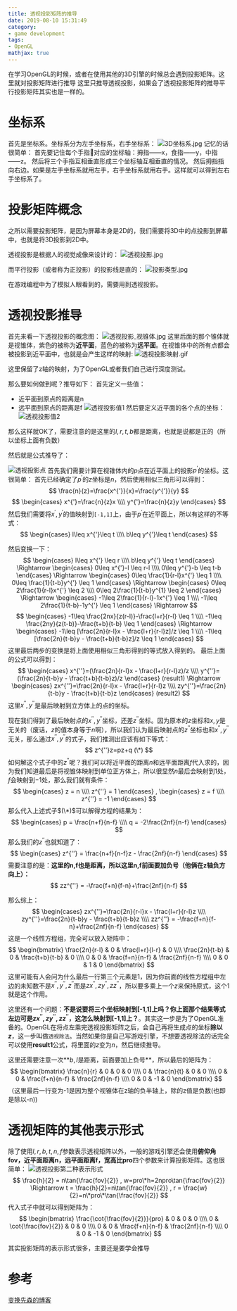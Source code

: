 ```yaml
---
title: 透视投影矩阵的推导
date: 2019-08-10 15:31:49
category:
- game development
tags:
- OpenGL
mathjax: true
---
```

在学习OpenGL的时候，或者在使用其他的3D引擎的时候总会遇到投影矩阵。这里就对投影矩阵进行推导
这里只推导透视投影，如果会了透视投影矩阵的推导平行投影矩阵其实也是一样的。
<!--more-->

# 坐标系
首先是坐标系。坐标系分为左手坐标系，右手坐标系：
![3D坐标系.jpg](/images/3D坐标系.jpg)
记忆的话很简单：
首先要记住每个手指👋对应的坐标轴：拇指——x，食指——y，中指——z。
然后将三个手指互相垂直形成三个坐标轴互相垂直的情况。
然后拇指指向右边。如果是左手坐标系就用左手，右手坐标系就用右手。这样就可以得到左右手坐标系了。

# 投影矩阵概念
之所以需要投影矩阵，是因为屏幕本身是2D的，我们需要将3D中的点投影到屏幕中，也就是将3D投影到2D中。

透视投影是根据人的视觉成像来设计的：
![透视投影.jpg](/images/透视投影.jpg)

而平行投影（或者称为正投影）的投影线是直的：
![投影类型.jpg](/images/投影类型.jpg)

在游戏编程中为了模拟人眼看到的，需要用到透视投影。

# 透视投影推导
首先来看一下透视投影的概念图：
![透视投影_视锥体.jpg](/images/透视投影_视锥体.jpg)
这里后面的那个锥体就是视锥体，紫色的被称为**近平面**，蓝色的被称为**远平面**。在视锥体中的所有点都会被投影到近平面中，也就是会产生这样的映射:
![透视投影映射.gif](/images/透视投影映射.gif)

这里保留了z轴的映射，为了OpenGL或者我们自己进行深度测试。

那么要如何做到呢？推导如下：
首先定义一些值：
* 近平面到原点的距离是n
* 远平面到原点的距离是f
![透视投影值1](/images/透视投影值1.png)
然后要定义近平面的各个点的坐标：
![透视投影值2](/images/透视投影值2.png)

那么这样就OK了，需要注意的是这里的$l,r,t,b$都是距离，也就是说都是正的（所以坐标上面有负数）

然后就是公式推导了：

![透视投影点](/images/透视投影点.png)
首先我们需要计算在视锥体内的$p$点在近平面上的投影$p^{'}$的坐标。这很简单：
首先已经确定了$p^{'}$的$z$坐标是$n$，然后使用相似三角形可以得到：
$$
\frac{n}{z}=\frac{x^{'}}{x}=\frac{y^{'}}{y}
$$
$$
\begin{cases}
x^{'}=\frac{n}{z}x \\\\
y^{'}=\frac{n}{z}y
\end{cases}
$$
然后我们需要将$x^{'},y^{'}$的值映射到`[-1,1]`上，由于$p^{'}$在近平面上，所以有这样的不等式：
$$
\begin{cases}
l\leq x^{'}\leq t \\\\
b\leq y^{'}\leq t
\end{cases}
$$

然后变换一下：
$$
\begin{cases}
l\leq x^{'} \leq r \\\\
b\leq y^{'} \leq t
\end{cases}
\Rightarrow
\begin{cases}
0\leq x^{'}-l \leq r-l \\\\
0\leq y^{'}-b \leq t-b
\end{cases}
\Rightarrow
\begin{cases}
0\leq \frac{1}{r-l}x^{'} \leq 1 \\\\
0\leq \frac{1}{t-b}y^{'} \leq 1
\end{cases}
\Rightarrow
\begin{cases}
0\leq 2\frac{1}{r-l}x^{'} \leq 2 \\\\
0\leq 2\frac{1}{t-b}y^{1} \leq 2
\end{cases}
\Rightarrow
\begin{cases}
-1\leq 2\frac{1}{r-l}-1x^{'} \leq 1 \\\\
-1\leq 2\frac{1}{t-b}-1y^{'} \leq 1
\end{cases}
\Rightarrow
$$
$$
\begin{cases}
-1\leq \frac{2nx}{z(r-l)}-\frac{l+r}{r-l} \leq 1 \\\\
-1\leq \frac{2ny}{z(t-b)}-\frac{t+b}{t-b} \leq 1
\end{cases}
\Rightarrow
\begin{cases}
-1\leq [\frac{2n}{r-l}x - \frac{l+r}{r-l}z]/z \leq 1 \\\\
-1\leq [\frac{2n}{t-b}y - \frac{t+b}{t-b}z]/z \leq 1
\end{cases}
$$
这里最后两步的变换是将上面使用相似三角形得到的等式放入得到的。
最后上面的公式可以得到：
$$
\begin{cases}
x^{''}=(\frac{2n}{r-l}x - \frac{l+r}{r-l}z)/z \\\\
y^{''}=(\frac{2n}{t-b}y - \frac{t+b}{t-b}z)/z
\end{cases} (result1)
\Rightarrow
\begin{cases}
zx^{''}=\frac{2n}{r-l}x - \frac{l+r}{r-l}z \\\\
zy^{''}=\frac{2n}{t-b}y - \frac{t+b}{t-b}z
\end{cases} (result2)
$$
这里$x^{''},y^{''}$是最后映射到立方体上的点的坐标。

现在我们得到了最后映射点的$x^{''},y^{''}$坐标，还差$z^{''}$坐标。因为原本的$z$坐标和$x,y$是无关的（废话，$z$的值本身等于$n$啊），所以我们认为最后映射点的$z^{''}$坐标也和$x^{''},y^{''}$无关，那么通过$x^{''},y^{''}$的式子，我们推测出应该有如下等式：
$$
z^{''}z=pz+q (\*)
$$
如何解这个式子中的$z^{''}$呢？我们可以将近平面的距离$n$和远平面距离$f$代入求的，因为我们知道最后是将视锥体映射到单位正方体上，所以很显然$n$最后会映射到$1$处，$f$会映射到$-1$处，那么我们就有条件：
$$
\begin{cases}
z = n \\\\
z^{''} = 1
\end{cases}
,
\begin{cases}
z = f \\\\
z^{''} = -1
\end{cases}
$$
那么代入上述式子$(\*)$可以解得方程的结果为：
$$
\begin{cases}
p = \frac{n+f}{n-f} \\\\
q = -2\frac{2nf}{n-f}
\end{cases}
$$
那么我们的$z^{''}$也就知道了：
$$
\begin{cases}
z^{''} = \frac{n+f}{n-f}z - \frac{2nf}{n-f}
\end{cases}
$$
需要注意的是：**这里的n,f也是距离，所以这里n,f前面要加负号（他俩在z轴负方向上）：**
$$
zz^{''} = -\frac{f+n}{f-n}+\frac{2nf}{n-f}
$$

那么综上：
$$
\begin{cases}
zx^{''}=\frac{2n}{r-l}x - \frac{l+r}{r-l}z \\\\
zy^{''}=\frac{2n}{t-b}y - \frac{t+b}{t-b}z \\\\
zz^{''} = -\frac{f+n}{f-n}+\frac{2nf}{n-f}
\end{cases}
$$
这是一个线性方程组，完全可以放入矩阵中：
$$
\begin{bmatrix}
\frac{2n}{r-l} & 0 & \frac{l+r}{l-r} & 0 \\\\
\frac{2n}{t-b} & 0 & \frac{t+b}{t-b} & 0 \\\\
0 & 0 & \frac{f+n}{n-f} & \frac{2nf}{n-f} \\\\
0 & 0 & 1 & 0
\end{bmatrix}
$$
这里可能有人会问为什么最后一行第三个元素是1，因为你前面的线性方程组中左边的未知数不是$x^{''},y^{''},z^{''}$而是$zx^{''},zy^{''},zz^{''}$，所以要多乘上一个$z$来保持原式，这个1就是这个作用。

这里还有一个问题：**不是说要将三个坐标映射到[-1,1]上吗？你上面那个结果等式左边可是$zx^{''},zy^{''},zz^{''}$，这怎么映射到[-1,1]上？**。其实这一步是为了OpenGL准备的。OpenGL在将点左乘完透视投影矩阵之后，会自己再将生成点的坐标**除以$z$**，这一步叫做`透视除法`。当然如果你是自己写游戏引擎，不想要透视除法的话完全可以使用**result1**公式，将里面的$z$变为$n$，然后继续推导。

这里还需要注意一次**$b,l$是距离，前面要加上负号**，所以最后的矩阵为：
$$
\begin{bmatrix}
\frac{n}{r} & 0 & 0 & 0 \\\\
0 & \frac{n}{t} & 0 & 0 \\\\
0 & 0 & \frac{f+n}{n-f} & \frac{2nf}{n-f} \\\\
0 & 0 & -1 & 0
\end{bmatrix}
$$
（这里最后一行变为-1是因为整个视锥体在z轴的负半轴上，除的z值是负数(也即是除以-n))

# 透视矩阵的其他表示形式
除了使用$l,r,b,t,n,f$参数表示透视矩阵以外，一般的游戏引擎还会使用**俯仰角fov，近平面距离n，远平面距离f，宽高比pro**四个参数来计算投影矩阵。这也很简单：
![透视投影第二种表示形式](/images/透视投影第二种表示形式.png)
$$
\frac{h}{2} = n\tan{\frac{fov}{2}}
,
w=pro\*h=2npro\tan{\frac{fov}{2}}
\Rightarrow
t = \frac{h}{2}=n\tan{\frac{fov}{2}}
,
r = \frac{w}{2}=n\*pro\*\tan{\frac{fov}{2}}
$$
代入式子中就可以得到矩阵为：
$$
\begin{bmatrix}
\frac{\cot{\frac{fov}{2}}}{pro} & 0 & 0 & 0 \\\\
0 & \cot{\frac{fov}{2}} & 0 & 0 \\\\
0 & 0 & \frac{f+n}{n-f} & \frac{2nf}{n-f} \\\\
0 & 0 & -1 & 0
\end{bmatrix}
$$

其实投影矩阵的表示形式很多，主要还是要学会推导

# 参考
[变换先森的博客](https://www.cnblogs.com/leaner910b/p/5970520.html)